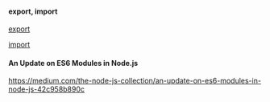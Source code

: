 #### export, import

[export](https://developer.mozilla.org/ko/docs/Web/JavaScript/Reference/Statements/export)

[import](https://developer.mozilla.org/ko/docs/Web/JavaScript/Reference/Statements/import)



#### An Update on ES6 Modules in Node.js

https://medium.com/the-node-js-collection/an-update-on-es6-modules-in-node-js-42c958b890c